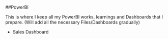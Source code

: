 ##PowerBI

This is where I keep all my PowerBI works, learnings and Dashboards that I prepare. (Will add all the necessary Files/Dashboards gradually)

- Sales Dashboard

